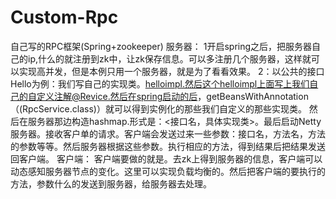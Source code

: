 # Custom-Rpc
自己写的RPC框架(Spring+zookeeper)
服务器：
1开启spring之后，把服务器自己的ip,什么的就注册到zk中，让zk保存信息。可以多注册几个服务器，这样就可以实现高并发，但是本例只用一个服务器，就是为了看看效果。
2：以公共的接口Hello为例：我们写自己的实现类。helloimpl.然后这个helloimpl上面写上我们自己的自定义注解@Revice.然后在spring启动的后，getBeansWithAnnotation（(RpcService.class)）就可以得到实例化的那些我们自定义的那些实现类。
然后在服务器那边构造hashmap.形式是：<接口名，具体实现类>。最后启动Netty服务器。接收客户单的请求。客户端会发送过来一些参数：接口名，方法名，方法的参数等等。然后服务器根据这些参数。执行相应的方法，得到结果后把结果发送回客户端。
客户端：
客户端要做的就是。去zk上得到服务器的信息，客户端可以动态感知服务器节点的变化。这里可以实现负载均衡的。然后把客户端的要执行的方法，参数什么的发送到服务器，给服务器去处理。
